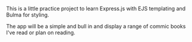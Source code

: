 This is a little practice project to learn Express.js with EJS templating and Bulma for styling. 

The app will be a simple and bull in and display a range of commic books I've read or plan on reading.